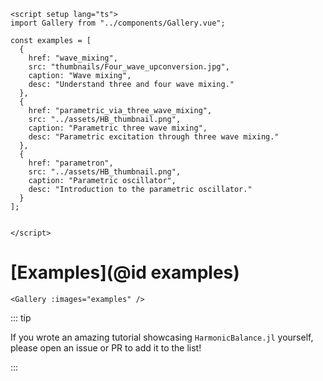 ```@raw html
<script setup lang="ts">
import Gallery from "../components/Gallery.vue";

const examples = [
  {
    href: "wave_mixing",
    src: "thumbnails/Four_wave_upconversion.jpg",
    caption: "Wave mixing",
    desc: "Understand three and four wave mixing."
  },
  {
    href: "parametric_via_three_wave_mixing",
    src: "../assets/HB_thumbnail.png",
    caption: "Parametric three wave mixing",
    desc: "Parametric excitation through three wave mixing."
  },
  {
    href: "parametron",
    src: "../assets/HB_thumbnail.png",
    caption: "Parametric oscillator",
    desc: "Introduction to the parametric oscillator."
  }
];


</script>
```
# [Examples](@id examples)

```@raw html
<Gallery :images="examples" />
```

::: tip

If you wrote an amazing tutorial showcasing `HarmonicBalance.jl` yourself, please open an issue or PR to add it to the list!

:::